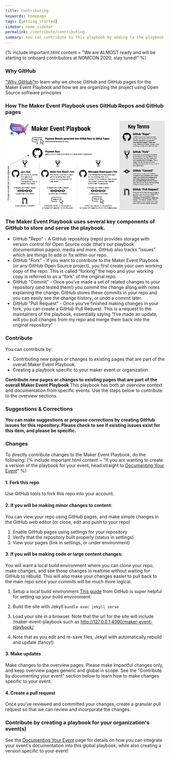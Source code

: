 ```yaml
---
title: Contributing
keywords: homepage
tags: [getting_started]
sidebar: home_sidebar
permalink: /contribute/contributing
summary: You can contribute to this playbook by adding to the playbook overview OR by documenting your own event.
---
```


{% include important.html content = "We are ALMOST ready and will be starting to onboard contributors at NOMCON 2020, stay tuned!" %}

### Why GitHub

["Why GitHub"](why_github)to learn why we chose GitHub and GitHub pages for the Maker Event Playbook and how we are organizing the project using Open Source software principles

### How The Maker Event Playbook uses GitHub Repos and GitHub pages
[![The Maker Event Playbook on GitHub Diagram](/images/overview/maker_event_playbook_github_basics_v5_small.jpg)](/images/overview/maker_event_playbook_github_basics_v5.pdf)

### The Maker Event Playbook uses several key components of GitHub to store and serve the playbook.
* GitHub "Repo" - A GitHub repository (repo) provides storage with version control for Open Source code (that’s our playbook documentation pages), media and more. GitHub also tracks “issues” which are things to add or fix within our repo.
* GitHub "Fork" - If you want to contribute to the Maker Event Playbook (or any GitHub Open Source project), you first create your own working copy of the repo. This is called “forking” the repo and your working copy is referred to as a “fork” of the original repo.
* GitHub "Commit" - Once you’ve made a set of related changes to your repository (and tested them!) you commit the change along with notes explaining the change. GitHub stores these commits in your repo and you can easily see the change history, or undo a commit later.
* GitHub "Pull Request" - Once you’ve finished making changes in your fork, you can create a GitHub Pull Request. This is a request to the maintainers of the playbook, essentially saying “I’ve made an update, will you pull changes from my repo and merge them back into the original repository”

### Contribute
You can contribute by:
* Contributing new pages or changes to existing pages that are part of the overall Maker Event Playbook.
* Creating a playbook specific to your maker event or organization


**Contribute new pages or changes to existing pages that are part of the overall Maker Event Playbook**
This playbook has both an overview context and documentation from specific events. Use the steps below to contribute to the overview sections.

### Suggestions & Corrections
**You can make suggestions or propose corrections by creating GitHub issues for this repository. Please check to see if existing issues exist for this item, and please be specific.**

### Changes
To directly contribute changes to the Maker Event Playbook, do the following:
{% include important.html content = "If you are wanting to create a version of the playbook for your event, head straight to [Documenting Your Event](/contribute/document_your_event.html)" %}


#### 1. Fork this repo
Use GitHub tools to fork this repo into your account.

#### 2. If you will be making minor changes to content:
You can view your repo using GitHub pages, and make simple changes in the GitHub web editor (or clone, edit and push to your repo)
1. Enable GitHub pages using settings for your repository
2. Verify that the repository built properly (status in settings)
3. View your pages (link in settings, or under environment)

#### 3. If you will be making code or large content changes:
You will want a local build environment where you can clone your repo, make changes, and see those changes in realtime without waiting for GitHub to rebuild. This will also make your changes easier to pull back to the main repo since your commits will be much more logical.

1. Setup a local build environment
[This guide](https://help.github.com/en/github/working-with-github-pages/testing-your-github-pages-site-locally-with-jekyll#prerequisites) from GitHub is super helpful for setting up your build environment.

2. Build the site with Jekyll
```bundle exec jekyll serve```

3. Load your site in a browser. Note that the url for the site will include /maker-event-playbook such as http://127.0.0.1:4000/maker-event-playbook/

4. Note that as you edit and re-save files, Jekyll with automatically rebuild and update (fancy!)


####  3. Make updates
Make changes to the overview pages. Please make impactful changes only, and keep overview pages generic and global in scope. See the "Contribute by documenting your event" section below to learn how to make changes specific to your event.

#### 4. Create a pull request
Once you've reviewed and committed your changes, create a granular pull request so that we can review and incorporate the changes.


### Contribute by creating a playbook for your organization's event(s)

See the [Documenting Your Event](document_your_event.html) page for details on how you can integrate your event's documentation into this global playbook, while also creating a version specific to your event!
